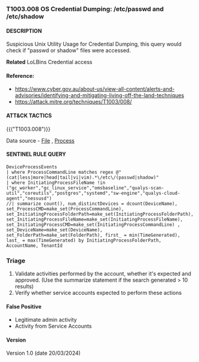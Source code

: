 ### T1003.008 OS Credential Dumping: /etc/passwd and /etc/shadow

#### DESCRIPTION
Suspicious Unix Utility Usage for Credential Dumping, this query would check if "passwd or shadow" files were accessed.

**Related**
LoLBins
Credential access

#### Reference:
- https://www.cyber.gov.au/about-us/view-all-content/alerts-and-advisories/identifying-and-mitigating-living-off-the-land-techniques
- https://attack.mitre.org/techniques/T1003/008/

#### ATT&CK TACTICS
{{("T1003.008")}}

Data source - [File](https://attack.mitre.org/versions/v14/datasources/DS0022/) , [Process](https://attack.mitre.org/versions/v14/datasources/DS0009/)

#### SENTINEL RULE QUERY
~~~
DeviceProcessEvents
| where ProcessCommandLine matches regex @"(cat|less|more|head|tail|vi|vim).*\/etc\/(passwd|shadow)"
| where InitiatingProcessFileName !in ("gc_worker","gc_linux_service","omsbaseline","qualys-scan-util","coreutils","postgres","systemd","sw-engine","qualys-cloud-agent","nessusd")
//| summarize count(), num_distinctDevices = dcount(DeviceName), set_ProcessCMD=make_set(ProcessCommandLine), set_InitiatingProcessFolderPath=make_set(InitiatingProcessFolderPath), set_InitiatingProcessFileName=make_set(InitiatingProcessFileName), set_InitiatingProcessCMD=make_set(InitiatingProcessCommandLine) , set_DeviceName=make_set(DeviceName), set_FolderPath=make_set(FolderPath), first_ = min(TimeGenerated), last_ = max(TimeGenerated) by InitiatingProcessFolderPath, AccountName, TenantId
~~~
### Triage

1. Validate activities performed by the account, whether it's expected and approved. (Use the summarize statement if the search generated > 10 results)
2. Verify whether service accounts expected to perform these actions

#### False Positive

 - Legitimate admin activity
 - Activity from Service Accounts
 
#### Version

Version 1.0 (date 20/03/2024) 
